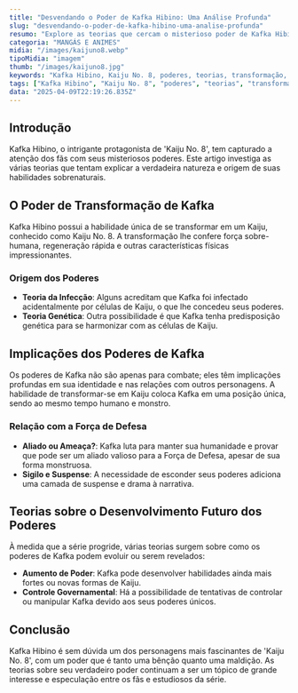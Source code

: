 ```yaml
---
title: "Desvendando o Poder de Kafka Hibino: Uma Análise Profunda"
slug: "desvendando-o-poder-de-kafka-hibino-uma-analise-profunda"
resumo: "Explore as teorias que cercam o misterioso poder de Kafka Hibino, protagonista de 'Kaiju No. 8'. Este artigo detalha as especulações sobre suas habilidades, sua origem e como isso se relaciona com os Kaijus e o desenvolvimento da trama."
categoria: "MANGÁS E ANIMES"
midia: "/images/kaijuno8.webp"
tipoMidia: "imagem"
thumb: "/images/kaijuno8.jpg"
keywords: "Kafka Hibino, Kaiju No. 8, poderes, teorias, transformação, Kaiju, manga, força de defesa"
tags: ["Kafka Hibino", "Kaiju No. 8", "poderes", "teorias", "transformação", "Kaiju", "manga", "força de defesa"]
data: "2025-04-09T22:19:26.835Z"
---
```


## Introdução
Kafka Hibino, o intrigante protagonista de 'Kaiju No. 8', tem capturado a atenção dos fãs com seus misteriosos poderes. Este artigo investiga as várias teorias que tentam explicar a verdadeira natureza e origem de suas habilidades sobrenaturais.

## O Poder de Transformação de Kafka
Kafka Hibino possui a habilidade única de se transformar em um Kaiju, conhecido como Kaiju No. 8. A transformação lhe confere força sobre-humana, regeneração rápida e outras características físicas impressionantes.

### Origem dos Poderes
- **Teoria da Infecção**: Alguns acreditam que Kafka foi infectado acidentalmente por células de Kaiju, o que lhe concedeu seus poderes.
- **Teoria Genética**: Outra possibilidade é que Kafka tenha predisposição genética para se harmonizar com as células de Kaiju.

## Implicações dos Poderes de Kafka
Os poderes de Kafka não são apenas para combate; eles têm implicações profundas em sua identidade e nas relações com outros personagens. A habilidade de transformar-se em Kaiju coloca Kafka em uma posição única, sendo ao mesmo tempo humano e monstro.

### Relação com a Força de Defesa
- **Aliado ou Ameaça?**: Kafka luta para manter sua humanidade e provar que pode ser um aliado valioso para a Força de Defesa, apesar de sua forma monstruosa.
- **Sigilo e Suspense**: A necessidade de esconder seus poderes adiciona uma camada de suspense e drama à narrativa.

## Teorias sobre o Desenvolvimento Futuro dos Poderes
À medida que a série progride, várias teorias surgem sobre como os poderes de Kafka podem evoluir ou serem revelados:
- **Aumento de Poder**: Kafka pode desenvolver habilidades ainda mais fortes ou novas formas de Kaiju.
- **Controle Governamental**: Há a possibilidade de tentativas de controlar ou manipular Kafka devido aos seus poderes únicos.

## Conclusão
Kafka Hibino é sem dúvida um dos personagens mais fascinantes de 'Kaiju No. 8', com um poder que é tanto uma bênção quanto uma maldição. As teorias sobre seu verdadeiro poder continuam a ser um tópico de grande interesse e especulação entre os fãs e estudiosos da série.